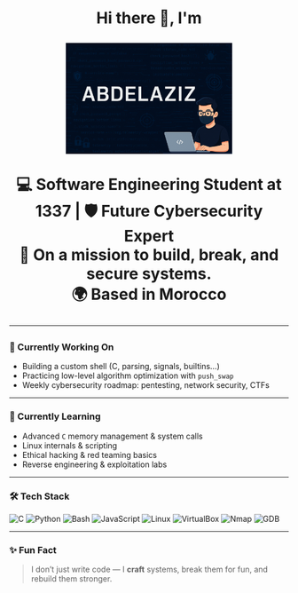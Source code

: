 <h1 align="center">Hi there 👋, I'm <p align="center">
  <img src="./ChatGPT Image May 24, 2025, 08_31_34 PM.png" alt="Abdelaziz Banner" width="300" />
</p>
  
<p align="center">
  💻 Software Engineering Student at 1337 | 🛡️ Future Cybersecurity Expert<br>
  🚀 On a mission to build, break, and secure systems.<br>
  🌍 Based in Morocco
</p>

---

### 🔭 Currently Working On

- Building a custom shell (C, parsing, signals, builtins…)
- Practicing low-level algorithm optimization with `push_swap`
- Weekly cybersecurity roadmap: pentesting, network security, CTFs

---

### 🧠 Currently Learning

- Advanced `C` memory management & system calls
- Linux internals & scripting
- Ethical hacking & red teaming basics
- Reverse engineering & exploitation labs

---

### 🛠️ Tech Stack

![C](https://img.shields.io/badge/C-00599C?style=flat&logo=c&logoColor=white)
![Python](https://img.shields.io/badge/Python-3670A0?style=flat&logo=python&logoColor=white)
![Bash](https://img.shields.io/badge/Bash-121011?style=flat&logo=gnu-bash&logoColor=white)
![JavaScript](https://img.shields.io/badge/JavaScript-F7DF1E?style=flat&logo=javascript&logoColor=black)
![Linux](https://img.shields.io/badge/Linux-FCC624?style=flat&logo=linux&logoColor=black)
![VirtualBox](https://img.shields.io/badge/VirtualBox-183A61?style=flat&logo=virtualbox&logoColor=white)
![Nmap](https://img.shields.io/badge/Nmap-004370?style=flat&logo=nmap&logoColor=white)
![GDB](https://img.shields.io/badge/GDB-E60000?style=flat&logo=gnu&logoColor=white)

---

### ✨ Fun Fact

> I don’t just write code — I **craft** systems, break them for fun, and rebuild them stronger.
